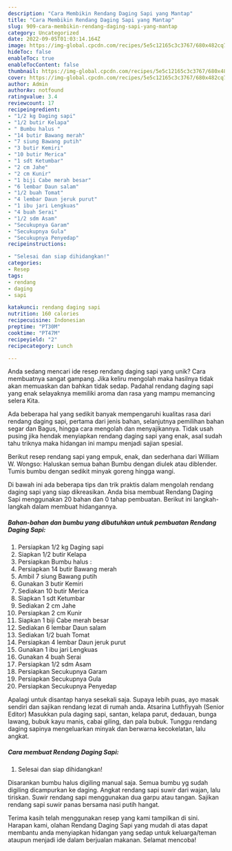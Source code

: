 ```yaml
---
description: "Cara Membikin Rendang Daging Sapi yang Mantap"
title: "Cara Membikin Rendang Daging Sapi yang Mantap"
slug: 909-cara-membikin-rendang-daging-sapi-yang-mantap
category: Uncategorized
date: 2022-09-05T01:03:14.164Z
image: https://img-global.cpcdn.com/recipes/5e5c12165c3c3767/680x482cq70/rendang-daging-sapi-foto-resep-utama.jpg
hideToc: false
enableToc: true
enableTocContent: false
thumbnail: https://img-global.cpcdn.com/recipes/5e5c12165c3c3767/680x482cq70/rendang-daging-sapi-foto-resep-utama.jpg
cover: https://img-global.cpcdn.com/recipes/5e5c12165c3c3767/680x482cq70/rendang-daging-sapi-foto-resep-utama.jpg
author: Admin
authorAv: notfound
ratingvalue: 3.4
reviewcount: 17
recipeingredient:
- "1/2 kg Daging sapi"
- "1/2 butir Kelapa"
- " Bumbu halus "
- "14 butir Bawang merah"
- "7 siung Bawang putih"
- "3 butir Kemiri"
- "10 butir Merica"
- "1 sdt Ketumbar"
- "2 cm Jahe"
- "2 cm Kunir"
- "1 biji Cabe merah besar"
- "6 lembar Daun salam"
- "1/2 buah Tomat"
- "4 lembar Daun jeruk purut"
- "1 ibu jari Lengkuas"
- "4 buah Serai"
- "1/2 sdm Asam"
- "Secukupnya Garam"
- "Secukupnya Gula"
- "Secukupnya Penyedap"
recipeinstructions:

- "Selesai dan siap dihidangkan!"
categories:
- Resep
tags:
- rendang
- daging
- sapi

katakunci: rendang daging sapi 
nutrition: 160 calories
recipecuisine: Indonesian
preptime: "PT30M"
cooktime: "PT47M"
recipeyield: "2"
recipecategory: Lunch

---
```





Anda sedang mencari ide resep rendang daging sapi yang unik? Cara membuatnya sangat gampang. Jika keliru mengolah maka hasilnya tidak akan memuaskan dan bahkan tidak sedap. Padahal rendang daging sapi yang enak selayaknya memiliki aroma dan rasa yang mampu memancing selera Kita.





Ada beberapa hal yang sedikit banyak mempengaruhi kualitas rasa dari rendang daging sapi, pertama dari jenis bahan, selanjutnya pemilihan bahan segar dan Bagus, hingga cara mengolah dan menyajikannya. Tidak usah pusing jika hendak menyiapkan rendang daging sapi yang enak,      asal sudah tahu triknya maka hidangan ini mampu menjadi sajian spesial.














Berikut resep rendang sapi yang empuk, enak, dan sederhana dari William W. Wongso: Haluskan semua bahan Bumbu dengan diulek atau diblender. Tumis bumbu dengan sedikit minyak goreng hingga wangi.






Di bawah ini ada beberapa tips dan trik praktis dalam mengolah rendang daging sapi yang siap dikreasikan. Anda bisa membuat Rendang Daging Sapi menggunakan 20 bahan dan 0 tahap pembuatan. Berikut ini langkah-langkah dalam membuat hidangannya.

<!--inarticleads1-->

##### Bahan-bahan dan bumbu yang dibutuhkan untuk pembuatan Rendang Daging Sapi:

1. Persiapkan 1/2 kg Daging sapi
1. Siapkan 1/2 butir Kelapa
1. Persiapkan  Bumbu halus :
1. Persiapkan 14 butir Bawang merah
1. Ambil 7 siung Bawang putih
1. Gunakan 3 butir Kemiri
1. Sediakan 10 butir Merica
1. Siapkan 1 sdt Ketumbar
1. Sediakan 2 cm Jahe
1. Persiapkan 2 cm Kunir
1. Siapkan 1 biji Cabe merah besar
1. Sediakan 6 lembar Daun salam
1. Sediakan 1/2 buah Tomat
1. Persiapkan 4 lembar Daun jeruk purut
1. Gunakan 1 ibu jari Lengkuas
1. Gunakan 4 buah Serai
1. Persiapkan 1/2 sdm Asam
1. Persiapkan Secukupnya Garam
1. Persiapkan Secukupnya Gula
1. Persiapkan Secukupnya Penyedap


Apalagi untuk disantap hanya sesekali saja. Supaya lebih puas, ayo masak sendiri dan sajikan rendang lezat di rumah anda. Atsarina Luthfiyyah (Senior Editor) Masukkan pula daging sapi, santan, kelapa parut, dedauan, bunga lawang, bubuk kayu manis, cabai giling, dan pala bubuk. Tunggu rendang daging sapinya mengeluarkan minyak dan berwarna kecokelatan, lalu angkat. 

<!--inarticleads2-->

##### Cara membuat Rendang Daging Sapi:


1. Selesai dan siap dihidangkan!

Disarankan bumbu halus digiling manual saja. Semua bumbu yg sudah digiling dicampurkan ke daging. Angkat rendang sapi suwir dari wajan, lalu tiriskan. Suwir rendang sapi menggunakan dua garpu atau tangan. Sajikan rendang sapi suwir panas bersama nasi putih hangat. 

Terima kasih telah menggunakan resep yang kami tampilkan di sini. Harapan kami, olahan Rendang Daging Sapi yang mudah di atas dapat membantu anda menyiapkan hidangan yang sedap untuk keluarga/teman ataupun menjadi ide dalam berjualan makanan. Selamat mencoba!
